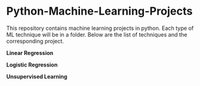 # Python-Machine-Learning-Projects

This repository contains machine learning projects in python. Each type of ML technique will be in a folder. Below are the list of techniques and the corresponding project.


__Linear Regression__


__Logistic Regression__


__Unsupervised Learning__